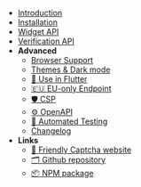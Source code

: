 * [Introduction](/)
* [Installation](/installation.md)
* [Widget API](/widget_api.md)
* [Verification API](/verification_api.md)
* **Advanced**
  * [Browser Support](/browser_support.md)
  * [Themes & Dark mode](/theme.md)
  * [📱 Use in Flutter](/flutter.md)
  * [🇪🇺 EU-only Endpoint](/eu_endpoint.md)
  * [🛡️ CSP](/csp.md)
  * [⚙️ OpenAPI](/openapi_spec.md)
  * [🤖 Automated Testing](/automated_testing.md)
  * [Changelog](/changelog.md)
* **Links**
    * [ 📘 Friendly Captcha website](https://friendlycaptcha.com)
    * [ 🗂️ Github repository](https://github.com/friendlycaptcha/friendly-challenge)
    * [ 📦 NPM package](https://www.npmjs.com/package/friendly-challenge)
